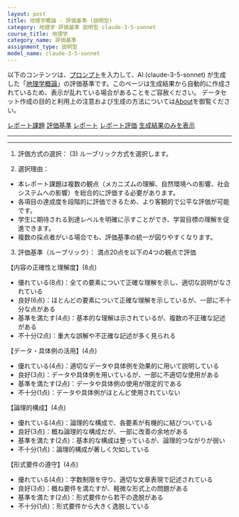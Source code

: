 ```yaml
---
layout: post
title: 地理学概論 - 評価基準 (説明型)
category: 地理学 評価基準 説明型 claude-3-5-sonnet
course_title: 地理学
category_name: 評価基準
assignment_type: 説明型
model_name: claude-3-5-sonnet
---
```


以下のコンテンツは、[プロンプト](https://github.com/takedatoshiyuki/synthetic_assignments/tree/main/generated/地理学/claude-3-5-sonnet/prompt_評価基準-説明型.md)を入力して、AI (claude-3-5-sonnet) が生成した「[地理学概論](/contents/地理学/)」の評価基準です。このページは生成結果から自動的に作成されているため、表示が乱れている場合があることをご容赦ください。
データセット作成の目的と利用上の注意および生成の方法については[About](/About)を御覧ください。

[レポート課題](../レポート課題-説明型)
[評価基準](../評価基準-説明型)
[レポート](../レポート-説明型)
[レポート評価](../レポート評価-説明型)
[生成結果のみを表示](https://github.com/takedatoshiyuki/synthetic_assignments/tree/main/generated/地理学/claude-3-5-sonnet/評価基準-説明型.md)
  

***
***
  
1. 評価方式の選択：
(3) ルーブリック方式を選択します。

2. 選択理由：
- 本レポート課題は複数の観点（メカニズムの理解、自然環境への影響、社会システムへの影響）を総合的に評価する必要があります。
- 各項目の達成度を段階的に評価できるため、より客観的で公平な評価が可能です。
- 学生に期待される到達レベルを明確に示すことができ、学習目標の理解を促進できます。
- 複数の採点者がいる場合でも、評価基準の統一が図りやすくなります。

3. 評価基準（ルーブリック）：
満点20点を以下の4つの観点で評価

【内容の正確性と理解度】(8点)
- 優れている(8点)：全ての要素について正確な理解を示し、適切な説明がなされている
- 良好(6点)：ほとんどの要素について正確な理解を示しているが、一部に不十分な点がある
- 基準を満たす(4点)：基本的な理解は示されているが、複数の不正確な記述がある
- 不十分(2点)：重大な誤解や不正確な記述が多く見られる

【データ・具体例の活用】(4点)
- 優れている(4点)：適切なデータや具体例を効果的に用いて説明している
- 良好(3点)：データや具体例を用いているが、一部に不適切な使用がある
- 基準を満たす(2点)：データや具体例の使用が限定的である
- 不十分(1点)：データや具体例がほとんど使用されていない

【論理的構成】(4点)
- 優れている(4点)：論理的な構成で、各要素が有機的に結びついている
- 良好(3点)：概ね論理的な構成だが、一部に改善の余地がある
- 基準を満たす(2点)：基本的な構成は整っているが、論理的つながりが弱い
- 不十分(1点)：論理的構成が著しく欠如している

【形式要件の遵守】(4点)
- 優れている(4点)：字数制限を守り、適切な文章表現で記述されている
- 良好(3点)：概ね要件を満たすが、軽微な形式上の問題がある
- 基準を満たす(2点)：形式要件から若干の逸脱がある
- 不十分(1点)：形式要件から大きく逸脱している
